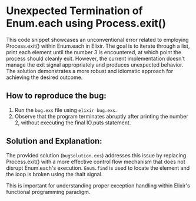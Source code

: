 # Unexpected Termination of Enum.each using Process.exit()

This code snippet showcases an unconventional error related to employing Process.exit() within Enum.each in Elixir.  The goal is to iterate through a list, print each element until the number 3 is encountered, at which point the process should cleanly exit. However, the current implementation doesn't manage the exit signal appropriately and produces unexpected behavior.  The solution demonstrates a more robust and idiomatic approach for achieving the desired outcome. 

## How to reproduce the bug:

1. Run the `bug.exs` file using `elixir bug.exs`.
2. Observe that the program terminates abruptly after printing the number 2, without executing the final IO.puts statement.

## Solution and Explanation:

The provided solution (`bugSolution.exs`) addresses this issue by replacing Process.exit() with a more effective control flow mechanism that does not disrupt Enum.each's execution.  `Enum.find` is used to locate the element and the loop is broken using the :halt signal. 

This is important for understanding proper exception handling within Elixir's functional programming paradigm.